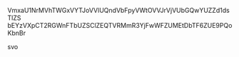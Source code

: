 VmxaU1NrMVhTWGxVYTJoVVlUQndVbFpyVWtOVVJrVjVUbGQwYUZZd1dsTlZS
bEYzVXpCT2RGWnFTbUZSClZEQTVRMmR3YjFwWFZUMEtDbTF6ZUE9PQoKbnBr

svo